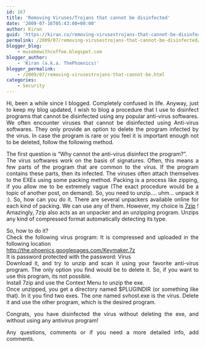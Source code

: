 ```yaml
---
id: 167
title: 'Removing Viruses/Trojans that cannot be disinfected'
date: '2009-07-16T05:43:00+00:00'
author: Kiran
guid: 'https://kiran.co/removing-virusestrojans-that-cannot-be-disinfected/'
permalink: /2009/07/removing-virusestrojans-that-cannot-be-disinfected/
blogger_blog:
    - musemewithcoffee.blogspot.com
blogger_author:
    - 'Kiran (a.k.a. ThePhoenics)'
blogger_permalink:
    - /2009/07/removing-virusestrojans-that-cannot-be.html
categories:
    - Security
---
```


<div style="text-align: justify;">Hi, been a while since I blogged. Completely confused in life. Anyway, just to keep my blog updated, I wish to blog a procedure that I use to disinfect programs that cannot be disinfected using any popular anti-virus softwares. We often encounter viruses that cannot be disinfected using Anti-virus softwares. They only provide an option to delete the program infected by the virus. In case the program is rare or you feel it is important enough not to be deleted, follow the following method.

<span>The first question is “Why cannot the anti-virus disinfect the program?”.  
The virus softwares work on the basis of signatures. Often, this means a few parts of the program that are common to the virus. If the program contains these parts, then its infected. The viruses often attach themselves to the EXEs using some packing method. Packing is a process like zipping, if you allow me to be extremely vague (The exact procedure would be a topic of another post, on demand). So, you need to unzip…. uhm… unpack it :). So, how can you do it. There are several unpackers available online for each kind of packing. We can use any of them. However, my choice is [7zip](http://www.7-zip.org/) ! Amazingly, 7zip also acts as an unpacker and an unzipping program. Unzips any kind of compressed format automatically detecting its type.</span>

So, how to do it?  
Check the following virus program: It is compressed and uploaded in the following location  
http://the.phoenics.googlepages.com/Keymaker.7z  
It is password protected with the password: Virus  
Download it, and try to unzip and scan it using your favorite anti-virus program. The only option you find would be to delete it. So, if you want to use this program, its not possible.  
Install 7zip and use the Context Menu to unzip the exe.  
Once unzipped, you get a directory named $PLUGINDIR (or something like that). In it you find two exes. The one named svhost.exe is the virus. Delete it and use the other program, which is the desired program.

Congrats, you have disinfected the virus without deleting the exe, and without using any antivirus program!

Any questions, comments or if you need a more detailed info, add comments.

</div>